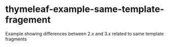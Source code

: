 # thymeleaf-example-same-template-fragement
Example showing differences between 2.x and 3.x related to same template fragments
